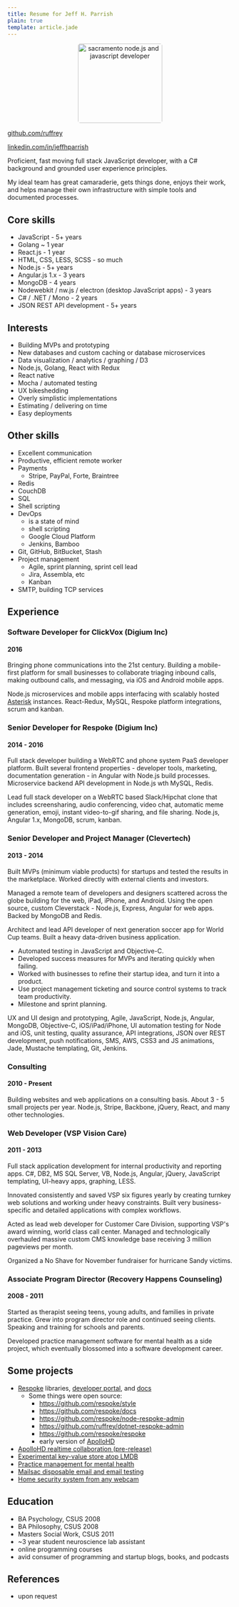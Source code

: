 ```yaml
---
title: Resume for Jeff H. Parrish
plain: true
template: article.jade
---
```


<p style="text-align: center">
    <img
        alt="sacramento node.js and javascript developer"
        style="width: 189px; height: 178px; display: inline; border-radius: 5px"
        src="/images/jeff-h-parrish-sacramento-california-nodejs-javascript.png" />
</p>

[github.com/ruffrey](https://github.com/ruffrey)

[linkedin.com/in/jeffhparrish](https://www.linkedin.com/in/jeffhparrish)

Proficient, fast moving full stack JavaScript developer,
with a C# background and grounded user experience principles.

My ideal team has great camaraderie, gets things done, enjoys their
work, and helps manage their own infrastructure with simple tools and documented processes.

## Core skills

- JavaScript - 5+ years
- Golang ~ 1 year
- React.js - 1 year
- HTML, CSS, LESS, SCSS - so much
- Node.js - 5+ years
- Angular.js 1.x - 3 years
- MongoDB - 4 years
- Nodewebkit / nw.js / electron (desktop JavaScript apps) - 3 years
- C# / .NET / Mono - 2 years
- JSON REST API development - 5+ years

## Interests
- Building MVPs and prototyping
- New databases and custom caching or database microservices
- Data visualization / analytics / graphing / D3
- Node.js, Golang, React with Redux
- React native
- Mocha / automated testing
- UX bikeshedding
- Overly simplistic implementations
- Estimating / delivering on time
- Easy deployments

## Other skills

- Excellent communication
- Productive, efficient remote worker
- Payments
    - Stripe, PayPal, Forte, Braintree
- Redis
- CouchDB
- SQL
- Shell scripting
- DevOps
    - is a state of mind
    - shell scripting
    - Google Cloud Platform
    - Jenkins, Bamboo
- Git, GitHub, BitBucket, Stash
- Project management
    - Agile, sprint planning, sprint cell lead
    - Jira, Assembla, etc
    - Kanban
- SMTP, building TCP services

## Experience

### Software Developer for ClickVox (Digium Inc)
#### 2016

Bringing phone communications into the 21st century. Building a
mobile-first platform for small businesses to collaborate triaging inbound calls, making
outbound calls, and messaging, via iOS and Android mobile apps.

Node.js microservices and mobile apps interfacing with scalably hosted
[Asterisk](http://www.asterisk.org) instances. React-Redux, MySQL, Respoke
platform integrations, scrum and kanban.

### Senior Developer for Respoke (Digium Inc)
#### 2014 - 2016

Full stack developer building a WebRTC and phone system PaaS developer
platform. Built several frontend properties - developer tools, marketing,
documentation generation - in Angular
with Node.js build processes. Microservice backend API development
in Node.js wth MySQL, Redis.

Lead full stack developer on a WebRTC based Slack/Hipchat
clone that includes screensharing, audio conferencing, video chat, automatic
meme generation, emoji, instant video-to-gif sharing,
and file sharing. Node.js, Angular 1.x, MongoDB, scrum, kanban.


### Senior Developer and Project Manager (Clevertech)
#### 2013 - 2014

Built MVPs (minimum viable products) for startups and tested the results in
the marketplace. Worked directly with external clients and investors.

Managed a remote team of developers and designers scattered across the globe
building for the web, iPad, iPhone, and Android.
Using the open source, custom Cleverstack - Node.js, Express, Angular for web apps.
Backed by MongoDB and Redis.

Architect and lead API developer of next generation soccer app for World Cup teams.
Built a heavy data-driven business application.

- Automated testing in JavaScript and Objective-C.
- Developed success measures for MVPs and iterating quickly when failing.
- Worked with businesses to refine their startup idea, and turn it into a product.
- Use project management ticketing and source control systems to track team
productivity.
- Milestone and sprint planning.

UX and UI design and prototyping, Agile, JavaScript, Node.js, Angular,
MongoDB, Objective-C, iOS/iPad/iPhone, UI automation testing for Node and iOS,
unit testing, quality assurance, API integrations, JSON over REST development,
push notifications, SMS, AWS, CSS3 and JS animations, Jade, Mustache templating,
Git, Jenkins.

### Consulting
#### 2010 - Present

Building websites and web applications on a consulting basis. About 3 - 5
small projects per year. Node.js, Stripe, Backbone, jQuery, React,
and many other technologies.

### Web Developer (VSP Vision Care)
#### 2011 - 2013

Full stack application development for internal productivity and reporting
apps. C#, DB2, MS SQL Server, VB, Node.js, Angular, jQuery, JavaScript
templating, UI-heavy apps, graphing, LESS.

Innovated consistently and saved VSP six figures yearly by creating turnkey
web solutions and working under heavy constraints. Built very business-specific
and detailed applications with complex workflows.

Acted as lead web developer for Customer Care Division, supporting VSP's
award winning, world class call center.
Managed and technologically overhauled massive custom CMS knowledge base
receiving 3 million pageviews per month.

Organized a No Shave for November fundraiser for hurricane Sandy victims.

### Associate Program Director (Recovery Happens Counseling)
#### 2008 - 2011

Started as therapist seeing teens, young adults, and families in private
practice. Grew into program director role and continued seeing clients.
Speaking and training for schools and parents.

Developed practice management software for mental health as a side project,
which eventually blossomed into a software development career.

## Some projects

* [Respoke](https://www.respoke.io) libraries,
[developer portal](https://portal.respoke.io),
and [docs](https://docs.respoke.io)
    - Some things were open source:
        - https://github.com/respoke/style
        - https://github.com/respoke/docs
        - https://github.com/respoke/node-respoke-admin
        - https://github.com/ruffrey/dotnet-respoke-admin
        - https://github.com/respoke/respoke
        - early version of [ApolloHD](https://github.com/respoke/apollo)
* [ApolloHD realtime collaboration (pre-release)](https://www.apollohd.com)
* [Experimental key-value store atop LMDB](https://github.com/ruffrey/kval)
* [Practice management for mental health](https://www.psychscribbles.com)
* [Mailsac disposable email and email testing](https://mailsac.com)
* [Home security system from any webcam](https://github.com/ruffrey/homesec)

## Education

- BA Psychology, CSUS 2008
- BA Philosophy, CSUS 2008
- Masters Social Work, CSUS 2011
- ~3 year student neuroscience lab assistant
- online programming courses
- avid consumer of programming and startup blogs, books, and podcasts


## References

- upon request
